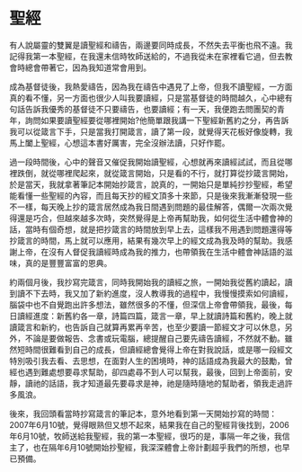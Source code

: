 # 聖經

有人說屬靈的雙翼是讀聖經和禱告，兩邊要同時成長，不然失去平衡也飛不遠。我記得我第一本聖經，在我還未信時牧師送給的，不過我從未在家裡看它過，但去教會時總會帶著它，因為我知道常會用到。

成為基督徒後，我熱愛禱告，因為我在禱告中遇見了上帝，但我不讀聖經，一方面真的看不懂，另一方面也很少人叫我要讀經，只是當基督徒的時間越久，心中總有句話告訴我優秀的基督徒不只要禱告，也要讀經；有一天，我便跑去問團契的青年，詢問如果要讀聖經要從哪裡開始?他簡單跟我講一下聖經新舊約之分，再告訴我可以從箴言下手，只是當我打開箴言，讀了第一段，就覺得天花板好像旋轉，我馬上闔上聖經，心想這本書好厲害，完全沒辦法讀，只好作罷。

過一段時間後，心中的聲音又催促我開始讀聖經，心想就再來讀經試試，而且從哪裡跌倒，就從哪裡爬起來，就從箴言開始，只是看的不行，就打算從抄箴言開始，於是當天，我就拿著筆記本開始抄箴言，說真的，一開始只是單純抄抄聖經，希望能看懂一些聖經的內容，而且每天抄的經文頂多十來節，只是後來我漸漸發現一些不一樣，每天晚上抄的箴言居然成為我日間遇到問題的最佳解答，偶爾一次兩次覺得還是巧合，但越來越多次時，突然覺得是上帝再幫助我，如何從生活中體會神的話，當時有個奇想，就是把抄箴言的時間放到早上去，這樣我不用遇到問題還得等抄箴言的時間，馬上就可以應用，結果有幾次早上的經文成為我及時的幫助。我感謝上帝，在沒有人督促我讀經時成為我的推力，也帶領我在生活中體會神話語的滋味，真的是豐豐富富的恩典。

約兩個月後，我抄寫完箴言，同時我開始我的讀經之旅，一開始我從舊約讀起，讀到讀不下去時，我又加了新約進度，沒人教導我的過程中，我慢慢摸索如何讀經，腦袋中也不自覺跑出許多想法，雖然很多的不懂，但深信上帝會帶領我，最後，每日讀經進度：新舊約各一章，詩篇四篇，箴言一章，早上就讀詩篇和舊約，晚上就讀箴言和新約，也告訴自己就算再累再辛苦，也至少要讀一節經文才可以休息，另外，不論是要做報告、念書或玩電腦，總提醒自己要先禱告讀經，不然就不動。雖然短時間很難看到自己的成長，但讀經總會覺得上帝在對我說話，或是哪一段經文特別吸引我去看、去思想，在面對人生的困境時，神的話語成為我最大的鼓勵，曾經也遇到難處想要尋求幫助，卻四處尋不到人可以幫我，最後，回到上帝面前，安靜，讀祂的話語，我才知道最先要尋求是神，祂是隨時隨地的幫助者，領我走過許多風浪。

後來，我回頭看當時抄寫箴言的筆記本，意外地看到第一天開始抄寫的時間：2007年6月10號，覺得眼熟但又想不起來，結果我在自己的聖經背後找到，2006年6月10號，牧師送給我聖經，我的第一本聖經，很巧的是，事隔一年之後，我信主了，也在隔年6月10號開始抄聖經，我深深體會上帝計劃超乎我們的所想，也早已預備。
